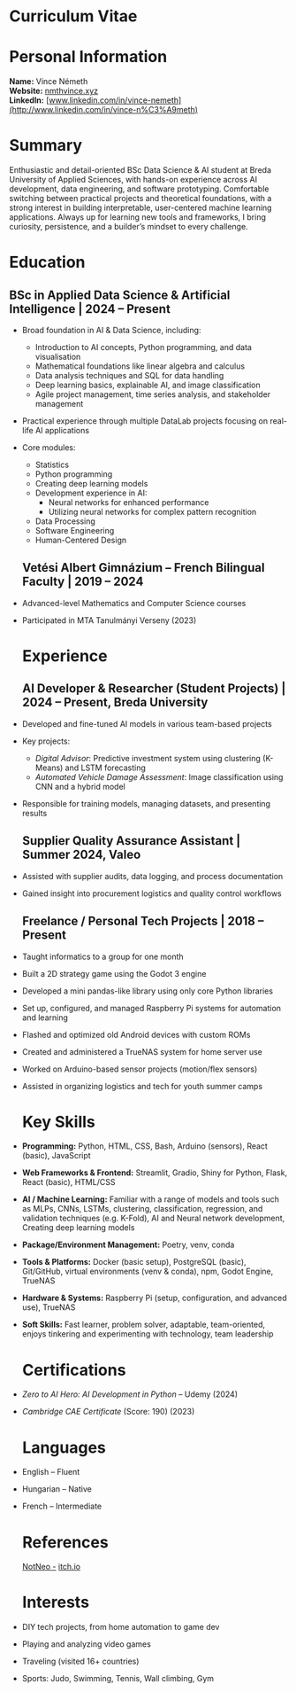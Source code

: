 # Curriculum Vitae

# Personal Information

**Name:** Vince Németh    
**Website:** [nmthvince.xyz](https://nmthvince.xyz)  
**LinkedIn:** [www.linkedin.com/in/vince-nemeth](http://www.linkedin.com/in/vince-n%C3%A9meth)

# Summary

Enthusiastic and detail-oriented BSc Data Science & AI student at Breda University of Applied Sciences, with hands-on experience across AI development, data engineering, and software prototyping. Comfortable switching between practical projects and theoretical foundations, with a strong interest in building interpretable, user-centered machine learning applications. Always up for learning new tools and frameworks, I bring curiosity, persistence, and a builder’s mindset to every challenge.

# Education

## BSc in Applied Data Science & Artificial Intelligence | 2024 – Present

* Broad foundation in AI & Data Science, including:  
  * Introduction to AI concepts, Python programming, and data visualisation  
  * Mathematical foundations like linear algebra and calculus  
  * Data analysis techniques and SQL for data handling  
  * Deep learning basics, explainable AI, and image classification  
  * Agile project management, time series analysis, and stakeholder management  
* Practical experience through multiple DataLab projects focusing on real-life AI applications  
* Core modules:  
  * Statistics  
  * Python programming  
  * Creating deep learning models  
  * Development experience in AI:  
    * Neural networks for enhanced performance  
    * Utilizing neural networks for complex pattern recognition  
  * Data Processing  
  * Software Engineering  
  * Human-Centered Design

  ## Vetési Albert Gimnázium – French Bilingual Faculty | 2019 – 2024


* Advanced-level Mathematics and Computer Science courses  
* Participated in MTA Tanulmányi Verseny (2023)

  # Experience

  ## AI Developer & Researcher (Student Projects) | 2024 – Present, Breda University


* Developed and fine-tuned AI models in various team-based projects  
* Key projects:  
  * *Digital Advisor*: Predictive investment system using clustering (K-Means) and LSTM forecasting  
  * *Automated Vehicle Damage Assessment*: Image classification using CNN and a hybrid model  
* Responsible for training models, managing datasets, and presenting results

  ## Supplier Quality Assurance Assistant | Summer 2024, Valeo

* Assisted with supplier audits, data logging, and process documentation  
* Gained insight into procurement logistics and quality control workflows

  ## Freelance / Personal Tech Projects | 2018 – Present


* Taught informatics to a group for one month  
* Built a 2D strategy game using the Godot 3 engine  
* Developed a mini pandas-like library using only core Python libraries  
* Set up, configured, and managed Raspberry Pi systems for automation and learning  
* Flashed and optimized old Android devices with custom ROMs  
* Created and administered a TrueNAS system for home server use  
* Worked on Arduino-based sensor projects (motion/flex sensors)  
* Assisted in organizing logistics and tech for youth summer camps

  # Key Skills

* **Programming:** Python, HTML, CSS, Bash, Arduino (sensors), React (basic), JavaScript  
* **Web Frameworks & Frontend:** Streamlit, Gradio, Shiny for Python, Flask, React (basic), HTML/CSS  
* **AI / Machine Learning:** Familiar with a range of models and tools such as MLPs, CNNs, LSTMs, clustering, classification, regression, and validation techniques (e.g. K-Fold), AI and Neural network development, Creating deep learning models  
* **Package/Environment Management:** Poetry, venv, conda  
* **Tools & Platforms:** Docker (basic setup), PostgreSQL (basic), Git/GitHub, virtual environments (venv & conda), npm, Godot Engine, TrueNAS  
* **Hardware & Systems:** Raspberry Pi (setup, configuration, and advanced use), TrueNAS  
* **Soft Skills:** Fast learner, problem solver, adaptable, team-oriented, enjoys tinkering and experimenting with technology, team leadership

  # Certifications

* *Zero to AI Hero: AI Development in Python* – Udemy (2024)  
* *Cambridge CAE Certificate* (Score: 190\) (2023)

  # Languages

* English – Fluent  
* Hungarian – Native  
* French – Intermediate

  # References

  [NotNeo \-](https://veriorm-studio.itch.io/) [itch.io](http://itch.io)

  # Interests

* DIY tech projects, from home automation to game dev  
* Playing and analyzing video games  
* Traveling (visited 16+ countries)  
* Sports: Judo, Swimming, Tennis, Wall climbing, Gym
